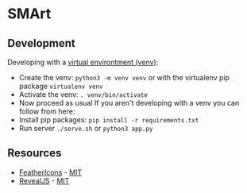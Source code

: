 # SMArt

## Development
Developing with a [virtual environtment (venv)](https://docs.python.org/3/library/venv.html):
* Create the venv: `python3 -m venv venv` or with the virtualenv pip package `virtualenv venv`
* Activate the venv: `. venv/bin/activate`
* Now proceed as usual
If you aren't developing with a venv you can follow from here:
* Install pip packages: `pip install -r requirements.txt`
* Run server `./serve.sh` or `python3 app.py`

## Resources
* [FeatherIcons](https://github.com/feathericons/feather) - [MIT](https://github.com/feathericons/feather/blob/master/LICENSE)
* [RevealJS](https://github.com/hakimel/reveal.js) - [MIT](https://github.com/hakimel/reveal.js/blob/master/LICENSE)